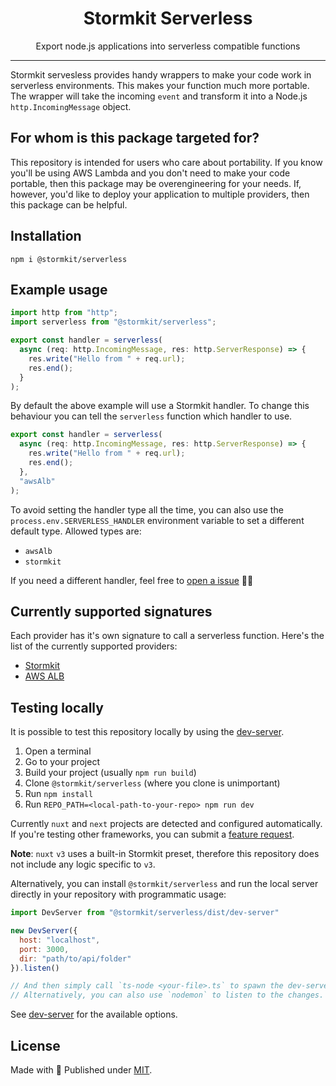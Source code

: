 <h1 align="center">Stormkit Serverless</h1>
<p align="center">Export node.js applications into serverless compatible functions</p>
<hr />

Stormkit servesless provides handy wrappers to make your code work in serverless environments. 
This makes your function much more portable. The wrapper will take the incoming `event` and transform
it into a Node.js `http.IncomingMessage` object.

## For whom is this package targeted for? 

This repository is intended for users who care about portability. If you know you'll be using AWS Lambda and 
you don't need to make your code portable, then this package may be overengineering for your needs. If, 
however, you'd like to deploy your application to multiple providers, then this package can be helpful.

## Installation

```
npm i @stormkit/serverless
```

## Example usage

```js
import http from "http";
import serverless from "@stormkit/serverless";

export const handler = serverless(
  async (req: http.IncomingMessage, res: http.ServerResponse) => {
    res.write("Hello from " + req.url);
    res.end();
  }
);
```

By default the above example will use a Stormkit handler. To change this behaviour you can tell
the `serverless` function which handler to use.

```js
export const handler = serverless(
  async (req: http.IncomingMessage, res: http.ServerResponse) => {
    res.write("Hello from " + req.url);
    res.end();
  },
  "awsAlb"
);
```

To avoid setting the handler type all the time, you can also use the `process.env.SERVERLESS_HANDLER`
environment variable to set a different default type. Allowed types are:

- `awsAlb`
- `stormkit`

If you need a different handler, feel free to [open a issue](https://github.com/stormkit-io/serverless/issues) 🙏🏻

## Currently supported signatures

Each provider has it's own signature to call a serverless function. Here's the list of the currently
supported providers:

- [Stormkit](https://www.stormkit.io)
- [AWS ALB](https://docs.aws.amazon.com/lambda/latest/dg/services-alb.html)

## Testing locally

It is possible to test this repository locally by using the [dev-server](./src/dev-server.ts). 

1. Open a terminal
2. Go to your project
3. Build your project (usually `npm run build`)
4. Clone `@stormkit/serverless` (where you clone is unimportant)
6. Run `npm install`
7. Run `REPO_PATH=<local-path-to-your-repo> npm run dev`

Currently `nuxt` and `next` projects are detected and configured automatically. If you're testing other
frameworks, you can submit a [feature request](https://github.com/stormkit-io/serverless/issues).

**Note**: `nuxt` `v3` uses a built-in Stormkit preset, therefore this repository does not include any logic
specific to `v3`. 

Alternatively, you can install `@stormkit/serverless` and run the local server directly in your 
repository with programmatic usage:

```javascript
import DevServer from "@stormkit/serverless/dist/dev-server"

new DevServer({
  host: "localhost",
  port: 3000,
  dir: "path/to/api/folder"
}).listen()

// And then simply call `ts-node <your-file>.ts` to spawn the dev-server up. 
// Alternatively, you can also use `nodemon` to listen to the changes.
```

See [dev-server](./src/dev-server.ts) for the available options.

## License 

Made with 💛 Published under [MIT](./LICENSE).
